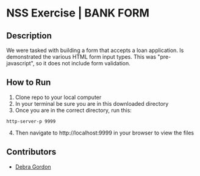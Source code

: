 # NSS Exercise | BANK FORM

## Description
We were tasked with building a form that accepts a loan application. Is demonstrated the various HTML form input types.  This was "pre-javascript", so it does not include form validation.

## How to Run
1. Clone repo to your local computer
2. In your terminal be sure you are in this downloaded directory
3. Once you are in the correct directory, run this:

```
http-server-p 9999
```

4. Then navigate to http://localhost:9999 in your browser to view the files

## Contributors
- [Debra Gordon](http://github.com/debragordon)